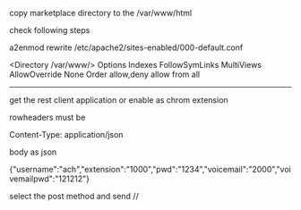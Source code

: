 copy marketplace directory to the /var/www/html

check following steps

a2enmod rewrite
/etc/apache2/sites-enabled/000-default.conf

<Directory /var/www/>
    Options Indexes FollowSymLinks MultiViews
    AllowOverride None
    Order allow,deny
    allow from all
</Directory>

---------------------
get  the rest client application or enable as chrom extension

rowheaders must be

Content-Type: application/json

body as json

{"username":"ach","extension":"1000","pwd":"1234","voicemail":"2000","voivemailpwd":"121212"}

select the post method and send
//
